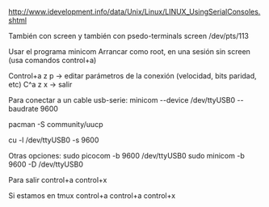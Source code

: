 http://www.idevelopment.info/data/Unix/Linux/LINUX_UsingSerialConsoles.shtml

También con screen y también con psedo-terminals
screen /dev/pts/113

Usar el programa minicom
Arrancar como root, en una sesión sin screen (usa comandos control+a)

Control+a z   p  -> editar parámetros de la conexión (velocidad, bits paridad, etc)
C^a z x -> salir

Para conectar a un cable usb-serie:
minicom --device /dev/ttyUSB0 --baudrate 9600

pacman -S community/uucp

cu -l /dev/ttyUSB0 -s 9600

Otras opciones:
sudo picocom -b 9600 /dev/ttyUSB0
sudo minicom -b 9600 -D /dev/ttyUSB0

Para salir
control+a control+x

Si estamos en tmux
control+a control+a control+x
